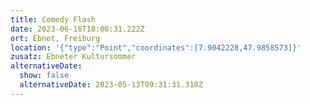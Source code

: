 ```yaml
---
title: Comedy Flash
date: 2023-06-16T18:00:31.222Z
ort: Ebnet, Freiburg
location: '{"type":"Point","coordinates":[7.9042228,47.9858573]}'
zusatz: Ebneter Kultursommer
alternativeDate:
  show: false
  alternativeDate: 2023-05-13T09:31:31.318Z
---
```

